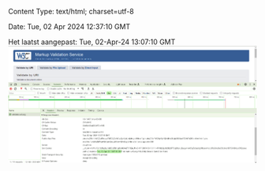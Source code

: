 Content Type: text/html; charset=utf-8

Date:   Tue, 02 Apr 2024 12:37:10 GMT

Het laatst aangepast: Tue, 02-Apr-24 13:07:10 GMT
![alt text](image.png)